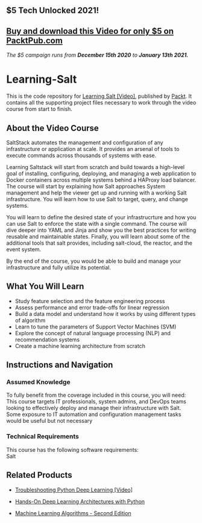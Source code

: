 ## $5 Tech Unlocked 2021!
[Buy and download this Video for only $5 on PacktPub.com](https://www.packtpub.com/product/learning-salt-video/9781785884368)
-----
*The $5 campaign         runs from __December 15th 2020__ to __January 13th 2021.__*

# Learning-Salt

This is the code repository for [Learning Salt [Video]](https://www.packtpub.com/networking-and-servers/learning-salt?utm_source=github&utm_medium=repository&utm_campaign=9781785884368), published by [Packt](https://www.packtpub.com/?utm_source=github). It contains all the supporting project files necessary to work through the video course from start to finish.
## About the Video Course
SaltStack automates the management and configuration of any infrastructure or application at scale. It provides an arsenal of tools to execute commands across thousands of systems with ease. 

Learning Saltstack will start from scratch and build towards a high-level goal of installing, configuring, deploying, and managing a web application to Docker containers across multiple systems behind a HAProxy load balancer. The course will start by explaining how Salt approaches System management and help the viewer get up and running with a working Salt infrastructure. You will learn how to use Salt to target, query, and change systems. 

You will learn to define the desired state of your infrastrucrture and how you can use Salt to enforce the state with a single command. The course will dive deeper into YAML and Jinja and show you the best practices for writing reusable and maintainable states. Finally, you will learn about some of the additional tools that salt provides, including salt-cloud, the reactor, and the event system. 

By the end of the course, you would be able to build and manage your infrastructure and fully utilize its potential.

<H2>What You Will Learn</H2>
<DIV class=book-info-will-learn-text>
<UL>
<LI>Study feature selection and the feature engineering process 
<LI>Assess performance and error trade-offs for linear regression 
<LI>Build a data model and understand how it works by using different types of algorithm 
<LI>Learn to tune the parameters of Support Vector Machines (SVM) 
<LI>Explore the concept of natural language processing (NLP) and recommendation systems 
<LI>Create a machine learning architecture from scratch </LI></UL></DIV>

## Instructions and Navigation
### Assumed Knowledge
To fully benefit from the coverage included in this course, you will need:<br/>
This course targets IT professionals, system admins, and DevOps teams looking to effectively deploy and manage their infrastructure with Salt. Some exposure to IT automation and configuration management tasks would be useful but not necessary
### Technical Requirements
This course has the following software requirements:<br/>
Salt

## Related Products
* [Troubleshooting Python Deep Learning [Video]](https://www.packtpub.com/big-data-and-business-intelligence/troubleshooting-python-deep-learning-video?utm_source=github&utm_medium=repository&utm_campaign=9781788998192)

* [Hands-On Deep Learning Architectures with Python](https://www.packtpub.com/big-data-and-business-intelligence/hands-deep-learning-architectures-python?utm_source=github&utm_medium=repository&utm_campaign=9781788998086)

* [Machine Learning Algorithms - Second Edition](https://www.packtpub.com/big-data-and-business-intelligence/machine-learning-algorithms-second-edition?utm_source=github&utm_medium=repository&utm_campaign=9781789347999)
